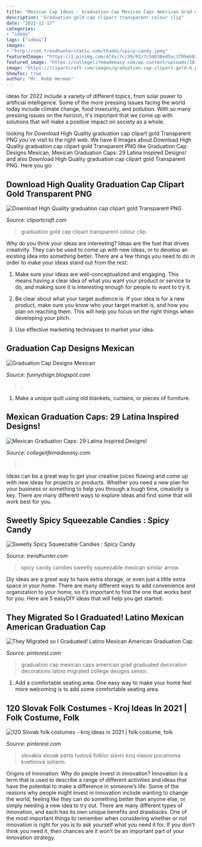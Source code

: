 ```yaml
---
title: "Mexican Cap Ideas : Graduation Cap Mexican Caps American Grad Graduated Decoration Decorations Latino Migrated College Designs Senior"
description: "Graduation gold cap clipart transparent colour clip"
date: "2022-12-17"
categories:
- "ideas"
tags: ["ideas"]
images:
- "http://cdn.trendhunterstatic.com/thumbs/spicy-candy.jpeg"
featuredImage: "https://i.pinimg.com/474x/7c/59/03/7c59038ed5ac1f99eb82a64bef74e52d--folk-costume-slovakia-folklore.jpg"
featured_image: "https://collegelifemadeeasy.com/wp-content/uploads/2019/04/latina-graduation-cap-ideas-720x810.jpg"
image: "https://clipartcraft.com/images/graduation-cap-clipart-gold-6.png"
ShowToc: true
author: "Mr. Robb Herman"
---
```



ideas for 2022 include a variety of different topics, from solar power to artificial intelligence. Some of the more pressing issues facing the world today include climate change, food insecurity, and pollution. With so many pressing issues on the horizon, it's important that we come up with solutions that will make a positive impact on society as a whole.

	

		
looking for Download High Quality graduation cap clipart gold Transparent PNG you've visit to the right web. We have 6 Images about Download High Quality graduation cap clipart gold Transparent PNG like Graduation Cap Designs Mexican, Mexican Graduation Caps: 29 Latina Inspired Designs! and also Download High Quality graduation cap clipart gold Transparent PNG. Here you go:
		
    
## Download High Quality Graduation Cap Clipart Gold Transparent PNG

<img loading=lazy src="https://clipartcraft.com/images/graduation-cap-clipart-gold-6.png" onerror="this.onerror=null;this.src='https://tse2.mm.bing.net/th?id=OIP.6O1JPIf_CaVUkndkKM3-bwHaHa&amp;pid=15.1';" alt="Download High Quality graduation cap clipart gold Transparent PNG">

_Source: clipartcraft.com_

>graduation gold cap clipart transparent colour clip. 

	

Why do you think your ideas are interesting?
Ideas are the fuel that drives creativity. They can be used to come up with new ideas, or to develop an existing idea into something better. There are a few things you need to do in order to make your ideas stand out from the rest:
1. Make sure your ideas are well-conceptualized and engaging. This means having a clear idea of what you want your product or service to do, and making sure it is interesting enough for people to want to try it.

2. Be clear about what your target audience is. If your idea is for a new product, make sure you know who your target market is, and how you plan on reaching them. This will help you focus on the right things when developing your pitch.

3. Use effective marketing techniques to market your idea.

    
## Graduation Cap Designs Mexican

<img loading=lazy src="https://i.pinimg.com/originals/c9/a7/25/c9a7250adcdd2bb2975ff6a417e2108d.jpg" onerror="this.onerror=null;this.src='https://tse2.mm.bing.net/th?id=OIP._kdhtTUW-HQTYVFmUfglKgHaHa&amp;pid=15.1';" alt="Graduation Cap Designs Mexican">

_Source: funnydsign.blogspot.com_

>. 

	

1. Make a unique quilt using old blankets, curtains, or pieces of furniture.

    
## Mexican Graduation Caps: 29 Latina Inspired Designs!

<img loading=lazy src="https://collegelifemadeeasy.com/wp-content/uploads/2019/04/latina-graduation-cap-ideas-720x810.jpg" onerror="this.onerror=null;this.src='https://tse1.mm.bing.net/th?id=OIP.q_3iNjRxHtCcIvoKi8PxbgHaIV&amp;pid=15.1';" alt="Mexican Graduation Caps: 29 Latina Inspired Designs!">

_Source: collegelifemadeeasy.com_

>. 

	

Ideas can be a great way to get your creative juices flowing and come up with new ideas for projects or products. Whether you need a new plan for your business or something to help you through a tough time, creativity is key. There are many different ways to explore ideas and find some that will work best for you.

    
## Sweetly Spicy Squeezable Candies : Spicy Candy

<img loading=lazy src="http://cdn.trendhunterstatic.com/thumbs/spicy-candy.jpeg" onerror="this.onerror=null;this.src='https://tse1.mm.bing.net/th?id=OIP.qEToYd3umVEV-3J1UAXfxwHaFj&amp;pid=15.1';" alt="Sweetly Spicy Squeezable Candies : Spicy Candy">

_Source: trendhunter.com_

>spicy candy candies sweetly squeezable mexican similar arrow. 

	

Diy ideas are a great way to have extra storage, or even just a little extra space in your home. There are many different ways to add convenience and organization to your home, so it’s important to find the one that works best for you. Here are 5 easyDIY ideas that will help you get started: 

    
## They Migrated So I Graduated! Latino Mexican American Graduation Cap

<img loading=lazy src="https://i.pinimg.com/originals/d2/34/22/d23422abfc5873c62a2d65ffc7fa0436.jpg" onerror="this.onerror=null;this.src='https://tse1.mm.bing.net/th?id=OIP.ZhXm8Aa703SotKjCF-N-2AHaJ4&amp;pid=15.1';" alt="They Migrated so I Graduated! Latino Mexican American Graduation Cap">

_Source: pinterest.com_

>graduation cap mexican caps american grad graduated decoration decorations latino migrated college designs senior. 

	

1. Add a comfortable seating area: One easy way to make your home feel more welcoming is to add some comfortable seating area.

    
## 120 Slovak Folk Costumes - Kroj Ideas In 2021 | Folk Costume, Folk

<img loading=lazy src="https://i.pinimg.com/474x/7c/59/03/7c59038ed5ac1f99eb82a64bef74e52d--folk-costume-slovakia-folklore.jpg" onerror="this.onerror=null;this.src='https://tse1.mm.bing.net/th?id=OIP.hBYLLOHRXrHoeK0DUYNaIgAAAA&amp;pid=15.1';" alt="120 Slovak folk costumes - kroj ideas in 2021 | folk costume, folk">

_Source: pinterest.com_

>slovakia slovak parta ľudová folklor slavic kroj vlasov pocarovna kvetinová sohemi. 

	

Origins of Innovation: Why do people invest in innovation?
Innovation is a term that is used to describe a range of different activities and ideas that have the potential to make a difference in someone’s life. Some of the reasons why people might invest in innovation include wanting to change the world, feeling like they can do something better than anyone else, or simply needing a new idea to try out. There are many different types of innovation, and each has its own unique benefits and drawbacks. One of the most important things to remember when considering whether or not innovation is right for you is to ask yourself what you need it for. If you don’t think you need it, then chances are it won’t be an important part of your Innovation strategy.

